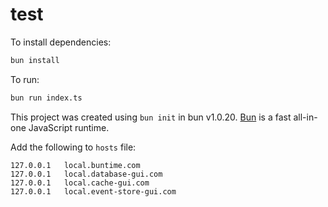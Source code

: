 # test

To install dependencies:

```bash
bun install
```

To run:

```bash
bun run index.ts
```

This project was created using `bun init` in bun v1.0.20. [Bun](https://bun.sh) is a fast all-in-one JavaScript runtime.

Add the following to ```hosts``` file:

```
127.0.0.1   local.buntime.com
127.0.0.1   local.database-gui.com
127.0.0.1   local.cache-gui.com
127.0.0.1   local.event-store-gui.com
```